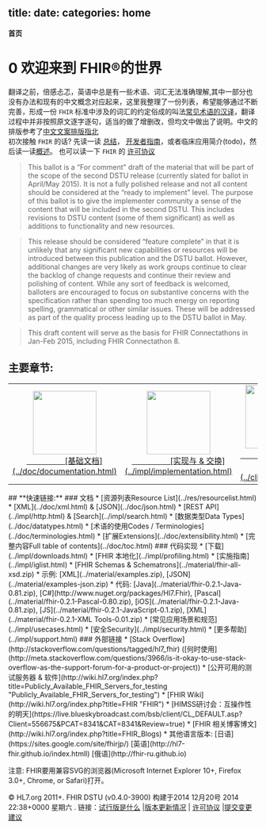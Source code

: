 title: 
date: 
categories: home
---

**首页**	
# 0  欢迎来到 FHIR&reg;的世界       
翻译之前，倍感忐忑，英语中总是有一些术语、词汇无法准确理解,其中一部分也没有办法和现有的中文概念对应起来，这里我整理了一份列表，希望能够通过不断完善，形成一份 `FHIR` 标准中涉及的词汇的约定俗成的叫法[常见术语的汉译](../doc/common-terms-in-Chinese.html)，翻译过程中并非按照原文逐字逐句，适当的做了增删改，但均文中做出了说明。中文的排版参考了[中文文案排版指北](https://github.com/sparanoid/chinese-copywriting-guidelines)            
初次接触 `FHIR` 的话? 先读一读 [总结](../doc/summary.html)， [开发者指南](../doc/overview-dev.html)，或者临床应用简介(todo)，然后读一读[概述](../doc/overview.html)。 也可以读一下 `FHIR` 的 [许可协议](../doc/license.html)
> This ballot is a “For comment” draft of the material that will be part of the scope of the second DSTU release (currently slated for ballot in April/May 2015). It is not a fully polished release and not all content should be considered at the “ready to implement” level. The purpose of this ballot is to give the implementer community a sense of the content that will be included in the second DSTU. This includes revisions to DSTU content (some of them significant) as well as additions to functionality and new resources.

> This release should be considered “feature complete” in that it is unlikely that any significant new capabilities or resources will be introduced between this publication and the DSTU ballot. However, additional changes are very likely as work groups continue to clear the backlog of change requests and continue their review and polishing of content. While any sort of feedback is welcomed, balloters are encouraged to focus on substantive concerns with the specification rather than spending too much energy on reporting spelling, grammatical or other similar issues. These will be addressed as part of the quality process leading up to the DSTU ballot in May.

> This draft content will serve as the basis for FHIR Connectathons in Jan-Feb 2015, including FHIR Connectathon 8.


##	**主要章节:**
<table class="bare"> <tr> <td align="middle"><a href="../doc/documentation.html"><img height="128" width="128" src="../images/icon-documentation.png"><br>&nbsp;&nbsp;&nbsp;&nbsp;&nbsp;&nbsp;&nbsp;&nbsp;&nbsp;&nbsp;&nbsp;&nbsp;&nbsp;&nbsp;&nbsp;&nbsp;&nbsp;&nbsp;[基础文档](../doc/documentation.html)</td>
  <td align="middle"><a href="../impl/implementation.html"><img height="128" width="128" src="../images/icon-implementation.png"><br>&nbsp;&nbsp;&nbsp;&nbsp;&nbsp;&nbsp;&nbsp;&nbsp;&nbsp;&nbsp;&nbsp;&nbsp;&nbsp;&nbsp;&nbsp;&nbsp;&nbsp;&nbsp;[实现与 &amp; 交换](../impl/implementation.html)</td>
  <td align="middle"><a href="../clin/clinical.html"><img height="128" width="128" src="../images/icon-clinical.png"><br>&nbsp;&nbsp;&nbsp;&nbsp;&nbsp;&nbsp;&nbsp;&nbsp;&nbsp;&nbsp;&nbsp;&nbsp;&nbsp;&nbsp;&nbsp;&nbsp;&nbsp;&nbsp;[临床类资源](../clin/clinical.html)</td>
  <td align="middle"><a href="../admin/administration.html"><img height="128" width="128" src="../images/icon-administration.png"><br>&nbsp;&nbsp;&nbsp;&nbsp;&nbsp;&nbsp;&nbsp;&nbsp;&nbsp;&nbsp;&nbsp;&nbsp;&nbsp;&nbsp;&nbsp;&nbsp;&nbsp;&nbsp;[管理类资源](../admin/administration.html)</td>
  <td align="middle"><a href="../infra/infrastructure.html"><img height="128" width="128" src="../images/icon-infrastructure.png"><br>&nbsp;&nbsp;&nbsp;&nbsp;&nbsp;&nbsp;&nbsp;&nbsp;&nbsp;&nbsp;&nbsp;&nbsp;&nbsp;&nbsp;&nbsp;&nbsp;&nbsp;&nbsp;[基础架构类资源](../infra/infrastructure.html)</td></tr></table>
##	**快速链接:**  
###  文档	
*   [资源列表Resource List](../res/resourcelist.html)	  
*   [XML](../doc/xml.html) &amp; [JSON](../doc/json.html)	
*   [REST API](../impl/http.html) &amp; [Search](../impl/search.html)		
*   [数据类型Data Types](../doc/datatypes.html)		
*   [术语的使用Codes / Terminologies](../doc/terminologies.html)	
*   [扩展Extensions](../doc/extensibility.html)	
*   [完整内容Full table of contents](../doc/toc.html)	
###  代码实现  
*   [下载](../impl/downloads.html)	
*   [FHIR 本地化](../impl/profiling.html)	
*   [实施指南](../impl/iglist.html)	
*   [FHIR Schemas &amp; Schematrons](../material/fhir-all-xsd.zip)	
*   示例: [XML](../material/examples.zip), [JSON](../material/examples-json.zip)	
*   代码: [Java](../material/fhir-0.2.1-Java-0.81.zip), [C#](http://www.nuget.org/packages/Hl7.Fhir), [Pascal](../material/fhir-0.2.1-Pascal-0.80.zip), [iOS](../material/fhir-0.2.1-Java-0.81.zip), [JS](../material/fhir-0.2.1-JavaScript-0.1.zip), [XML](../material/fhir-0.2.1-XML Tools-0.01.zip)   
*   [常见应用场景和规范](../impl/usecases.html)	
*   [安全Security](../impl/security.html)			
*   [更多帮助](../impl/support.html)			
###  外部链接   
*   [Stack Overflow](http://stackoverflow.com/questions/tagged/hl7_fhir) ([何时使用](http://meta.stackoverflow.com/questions/3966/is-it-okay-to-use-stack-overflow-as-the-support-forum-for-a-product-or-project))		
*   [公开可用的测试服务器 &amp; 软件](http://wiki.hl7.org/index.php?title=Publicly_Available_FHIR_Servers_for_testing "Publicly_Available_FHIR_Servers_for_testing")	
*   [FHIR Wiki](http://wiki.hl7.org/index.php?title=FHIR "FHIR")	 
* [HIMSS研讨会：互操作性的明天](https://live.blueskybroadcast.com/bsb/client/CL_DEFAULT.asp?Client=556675&PCAT=8341&CAT=8341&Review=true)	  
*   [FHIR 相关博客博文](http://wiki.hl7.org/index.php?title=FHIR_Blogs)	
*   其他语言版本: [日语](https://sites.google.com/site/fhirjp/)  [英语](http://hl7-fhir.github.io/index.htmll) [俄语](http://fhir-ru.github.io)


注意: FHIR要用兼容SVG的浏览器(Microsoft Internet Explorer 10+, Firefox 3.0+, Chrome, or Safari)打开。	

&copy; HL7.org 2011+. FHIR DSTU (v0.4.0-3900) 构建于2014  12月20号 2014 22:38+0000 星期六 . 
链接：[试行版是什么](http://hl7.org/implement/standards/fhir/dstu.htmll) |[版本更新情况](http://hl7.org/implement/standards/fhir/history.htmll) | [许可协议](http://hl7.org/implement/standards/fhir/license.htmll) |[提交变更建议](http://gforge.hl7.org/gf/project/fhir/tracker/?action=TrackerItemAdd&tracker_id=677) 	
